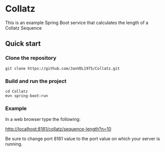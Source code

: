 # Collatz
This is an example Spring Boot service that calculates the length of a Collatz Sequence
## Quick start

### Clone the repository

```
git clone https://github.com/JanVDL1975/Collatz.git
```

### Build and run the project

```
cd Collatz
mvn spring-boot:run
```

### Example
In a web browser type the following:

[http://localhost:8181/collatz/sequence-length?n=10](http://localhost:8181/collatz/sequence-length?n=10)

Be sure to change port 8181 value to the port value on which
your server is running.